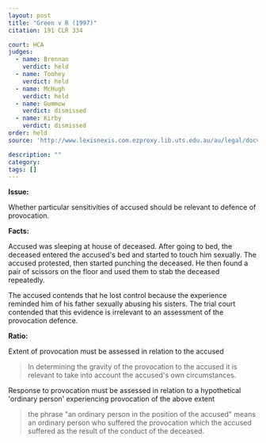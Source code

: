 ```yaml
---
layout: post
title: "Green v R (1997)"
citation: 191 CLR 334

court: HCA
judges:
  - name: Brennan
    verdict: held
  - name: Toohey
    verdict: held
  - name: McHugh
    verdict: held
  - name: Gummow
    verdict: dismissed
  - name: Kirby
    verdict: dismissed
order: held
source: 'http://www.lexisnexis.com.ezproxy.lib.uts.edu.au/au/legal/docview/getDocForCuiReq?lni=55N6-7731-DY59-T1P7&csi=267706&oc=00240&perma=true'

description: ""
category: 
tags: []
---
```


**Issue:**

Whether particular sensitivities of accused should be relevant to defence of provocation.

**Facts:**

Accused was sleeping at house of deceased. After going to bed, the deceased entered the accused's bed and started to touch him sexually. The accused protested, then started punching the deceased. He then found a pair of scissors on the floor and used them to stab the deceased repeatedly.

The accused contends that he lost control because the experience reminded him of his father sexually abusing his sisters. The trial court contended that this evidence is irrelevant to an assessment of the provocation defence.

**Ratio:**

Extent of provocation must be assessed in relation to the accused
> In determining the gravity of the provocation to the accused it is relevant to take into account the accused's own circumstances.

Response to provocation must be assessed in relation to a hypothetical 'ordinary person' experiencing provocation of the above extent
> the phrase "an ordinary person in the position of the accused" means an ordinary person who suffered the provocation which the accused suffered as the result of the conduct of the deceased.

